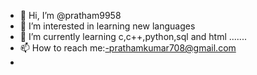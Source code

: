 - 👋 Hi, I’m @pratham9958
- 👀 I’m interested in learning new languages
- 🌱 I’m currently learning c,c++,python,sql and html .......
- 📫 How to reach me:-prathamkumar708@gmail.com 
- 

<!---
pratham9958/pratham9958 is a ✨ special ✨ repository because its `README.md` (this file) appears on your GitHub profile.
You can click the Preview link to take a look at your changes.
--->
